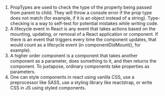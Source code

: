 1. PropTypes are used to check the type of the property being passed from parent to child. They will throw a console error if the prop type does not match (for example, if it is an object instead of a string). Type-checking is a way to self-test for potential mistakes while writing code. 
2. A lifecycle event in React is any event that takes actions based on the mounting, updating, or removal of a React application or component. If there is an event that triggers every time the component updates, that would count as a lifecycle event (in componentDidMount(), for example).
3. A higher order component is a component that takes another component as a parameter, does something to it, and then returns the component. To juxtapose, ordinary components take properties as parameters. 
4. One can style components in react using vanilla CSS, use a preprocessor like SASS, use a styling library like reactstrap, or write CSS in JS using styled components. 